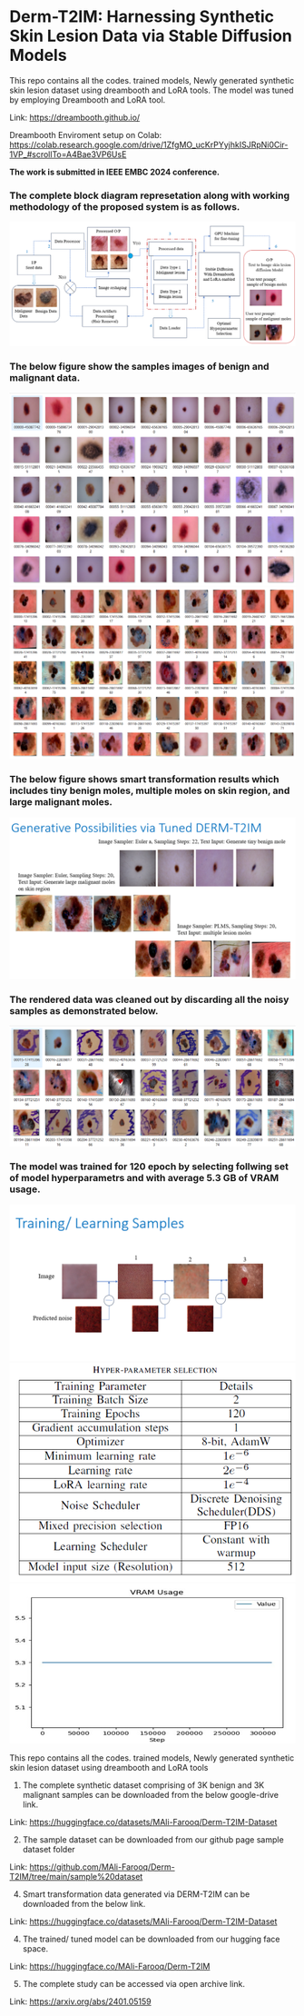 # Derm-T2IM: Harnessing Synthetic Skin Lesion Data via Stable Diffusion Models
This repo contains all the codes. trained models, Newly generated synthetic skin lesion dataset using dreambooth and LoRA tools. The model was tuned by employing Dreambooth and LoRA tool. 

Link: https://dreambooth.github.io/

Dreambooth Enviroment setup on Colab: https://colab.research.google.com/drive/1ZfgMO_ucKrPYyjhkISJRpNi0Cir-1VP_#scrollTo=A4Bae3VP6UsE

**The work is submitted in IEEE EMBC 2024 conference.**

### The complete block diagram represetation along with working methodology of the proposed system is as follows.
![](images/block-diagram-2.png)

### The below figure show the samples images of benign and malignant data.
![](images/Benign-Samples.png)
![](images/Malignant-Samples.png)

### The below figure shows smart transformation results which includes tiny benign moles, multiple moles on skin region, and large malignant moles.
![](images/Smart-Tranformations.png)

### The rendered data was cleaned out by discarding all the noisy samples as demonstrated below.
![](images/Discarded-Samples.png)

### The model was trained for 120 epoch by selecting follwing set of model hyperparametrs and with average 5.3 GB of VRAM usage.
![](images/learning-samples.png)
![](images/Hyperparameters.png)
![](images/VRAM.png)

This repo contains all the codes. trained models, Newly generated synthetic skin lesion dataset using dreambooth and LoRA tools

1. The complete synthetic dataset comprising of 3K benign and 3K malignant samples can be downloaded from the below google-drive link.

Link: https://huggingface.co/datasets/MAli-Farooq/Derm-T2IM-Dataset

2. The sample dataset can be downloaded from our github page sample dataset folder

Link: https://github.com/MAli-Farooq/Derm-T2IM/tree/main/sample%20dataset

4. Smart transformation data generated via DERM-T2IM can be downloaded from the below link.

Link: https://huggingface.co/datasets/MAli-Farooq/Derm-T2IM-Dataset

4. The  trained/ tuned model can be downloaded from our hugging face space.

Link: https://huggingface.co/MAli-Farooq/Derm-T2IM

5. The complete study can be accessed via open archive link.

Link: https://arxiv.org/abs/2401.05159





